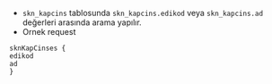 -  `skn_kapcins` tablosunda `skn_kapcins.edikod` veya `skn_kapcins.ad` değerleri arasında arama yapılır.
- Ornek request
```
sknKapCinses {
edikod
ad
}
```